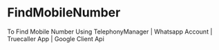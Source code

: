 # FindMobileNumber
To Find Mobile Number Using TelephonyManager | Whatsapp Account | Truecaller App | Google Client Api 
